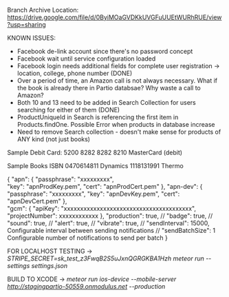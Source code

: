 Branch Archive Location: https://drive.google.com/file/d/0ByiMOaGVDKkUVGFuUUEtWURhRUE/view?usp=sharing

KNOWN ISSUES:
- Facebook de-link account since there's no password concept
- Facebook wait until service configuration loaded
- Facebook login needs additional fields for complete user registration -> location, college, phone number (DONE)
- Over a period of time, an Amazon call is not always necessary. What if the book is already there in Partio databsae? Why waste a call to Amazon?
- Both 10 and 13 need to be added in Search Collection for users searching for either of them (DONE)
- ProductUniqueId in Search is referencing the first item in Products.findOne. Possible Error when products in database increase
- Need to remove Search collection - doesn't make sense for products of ANY kind (not just books)


Sample Debit Card:
5200 8282 8282 8210  MasterCard (debit)

Sample Books ISBN
0470614811 Dynamics
1118131991 Thermo


{
  "apn": {
    "passphrase": "xxxxxxxxx",  
    "key": "apnProdKey.pem",
    "cert": "apnProdCert.pem"
  },
  "apn-dev": {
    "passphrase": "xxxxxxxxx",
    "key": "apnDevKey.pem",
    "cert": "apnDevCert.pem"
  },  
  "gcm": {
    "apiKey": "xxxxxxxxxxxxxxxxxxxxxxxxxxxxxxxxxxxxxxx",
    "projectNumber": xxxxxxxxxxxx
  },
  "production": true,
  // "badge": true,
  // "sound": true,
  // "alert": true,
  // "vibrate": true,
  // "sendInterval": 15000,  Configurable interval between sending notifications
  // "sendBatchSize": 1  Configurable number of notifications to send per batch
}


FOR LOCALHOST TESTING ->
*STRIPE_SECRET=sk_test_z3FwqB2S5uJxnQGRGKBA1Hzh meteor run --settings settings.json*

BUILD TO XCODE -> 
*meteor run ios-device --mobile-server http://stagingpartio-50559.onmodulus.net --production*



